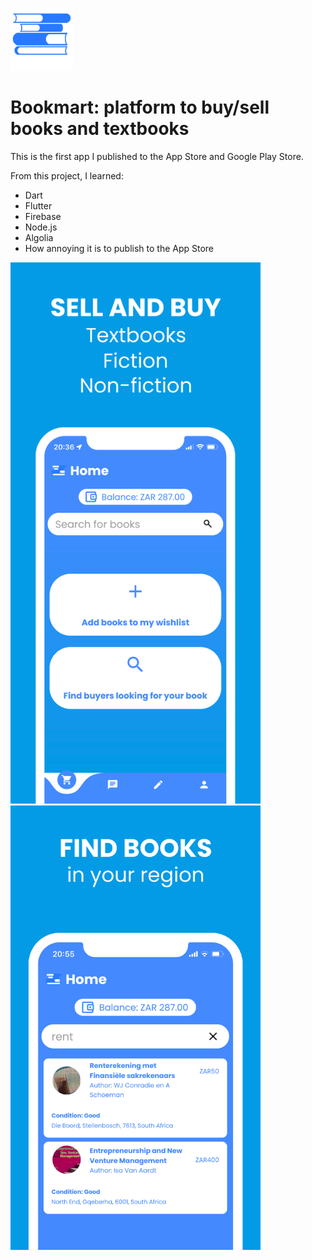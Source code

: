 <p align="left">
  <img src="images/Bookmart Logo-128x128 dark.png" alt="Logo" width="100"/>
</p>

# Bookmart: platform to buy/sell books and textbooks

This is the first app I published to the App Store and Google Play Store.

From this project, I learned:
  - Dart
  - Flutter
  - Firebase
  - Node.js
  - Algolia
  - How annoying it is to publish to the App Store

<p>
  <img src="images/demo1.png" alt="Bookmart: Demo 1" width="400">
  <img src="images/demo2.jpg" alt="Bookmart: Demo 2" width="400">
</p>

